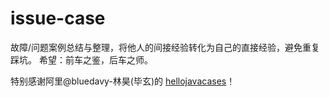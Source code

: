# issue-case
故障/问题案例总结与整理，将他人的间接经验转化为自己的直接经验，避免重复踩坑。
希望：前车之鉴，后车之师。


特别感谢阿里@bluedavy-林昊(毕玄)的 [hellojavacases](http://hellojava.info/)！

